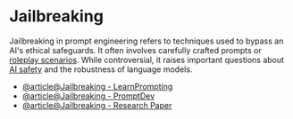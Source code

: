# Jailbreaking
Jailbreaking in prompt engineering refers to techniques used to bypass an AI's ethical safeguards. It often involves carefully crafted prompts or [roleplay scenarios](https://www.wired.com/story/chatgpt-jailbreak-generative-ai-hacking/). While controversial, it raises important questions about [AI safety](https://www.anthropic.com/index/a-constitutional-ai-approach-to-ai-safety) and the robustness of language models.

- [@article@Jailbreaking - LearnPrompting](https://learnprompting.org/docs/prompt_hacking/jailbreaking)
- [@article@Jailbreaking - PromptDev](https://promptdev.ai/docs/prompt_hacking/jailbreaking)
- [@article@Jailbreaking - Research Paper](https://arxiv.org/abs/2301.12867)
